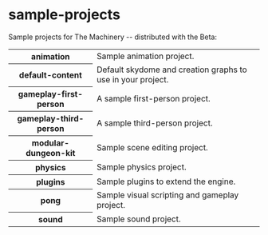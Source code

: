 # sample-projects

Sample projects for The Machinery -- distributed with the Beta:

<table>
    <tr><th>animation</th> <td>Sample animation project.</td></tr>
    <tr><th>default-content</th> <td>Default skydome and creation graphs to use in your project.</td></tr>
    <tr><th>gameplay-first-person</th>   <td>A sample first-person project.</td></tr>
    <tr><th>gameplay-third-person</th>   <td>A sample third-person project.</td></tr>
    <tr><th>modular-dungeon-kit</th> <td>Sample scene editing project.</td></tr>
    <tr><th>physics</th> <td>Sample physics project.</td></tr>
    <tr><th>plugins</th> <td>Sample plugins to extend the engine.</td></tr>
    <tr><th>pong</th> <td>Sample visual scripting and gameplay project.</td></tr>
    <tr><th>sound</th> <td>Sample sound project.</td></tr>
</table>

